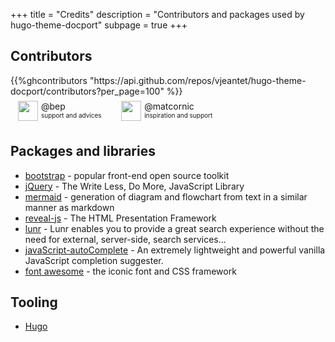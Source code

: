 +++
title = "Credits"
description = "Contributors and packages used by hugo-theme-docport"
subpage = true
+++


## Contributors
<style type="text/css">
.ghContributors{
	display:flex;
	flex-flow:  wrap;
	align-content: space-around;
}

.ghContributors > div{
	margin:7px;
	line-height: initial;
	display:flex;
	flex-flow:  wrap;
	flex-direction: row;
	width: 30%;
	align-items: baseline;
}

.ghContributors img{
	margin: auto 5px !important;
	padding: 0px 0px ;

}

.ghContributors > div span{
	display:flex;
	flex-direction: column ; 
}

.ghContributors a {
	text-decoration: none!important;
}

.ghContributors > div span label{
	font-size: x-small;
	margin: 0px 0px ;
}



</style>
<div class="ghContributors">
{{%ghcontributors "https://api.github.com/repos/vjeantet/hugo-theme-docport/contributors?per_page=100" %}}

<div>
	<img src="https://avatars2.githubusercontent.com/u/394382?v=3" class="inline" width="32" height="32" style="height: 32px;height: 32px; vertical-align:middle; ">
	<span>
		<a href="https://github.com/bep">@bep</a>	
		<label class="contributions">support and advices</label>
	</span>
</div>

<div style="margin:7px">
	<img src="https://avatars2.githubusercontent.com/u/3520706?v=3" class="inline" width="32" height="32" style="height: 32px;height: 32px; vertical-align:middle; ">
	<span>
		<a href="https://github.com/bep">@matcornic</a>
		<label>inspiration and support</label>
	</span>
</div>

</div>



## Packages and libraries
* [bootstrap](https://getbootstrap.com/) - popular front-end open source toolkit
* [jQuery](https://jquery.com) - The Write Less, Do More, JavaScript Library
* [mermaid](https://knsv.github.io/mermaid) - generation of diagram and flowchart from text in a similar manner as markdown
* [reveal-js](http://lab.hakim.se/reveal-js) - The HTML Presentation Framework
* [lunr](https://lunrjs.com) - Lunr enables you to provide a great search experience without the need for external, server-side, search services...
* [javaScript-autoComplete](https://github.com/Pixabay/JavaScript-autoComplete) - An extremely lightweight and powerful vanilla JavaScript completion suggester.
* [font awesome](http://fontawesome.io/) - the iconic font and CSS framework


## Tooling
* [Hugo](https://gohugo.io/) 